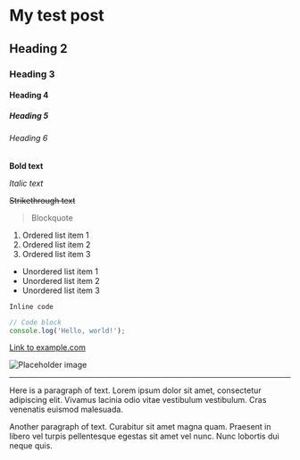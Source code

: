 # My test post

## Heading 2

### Heading 3

#### Heading 4

##### Heading 5

###### Heading 6

**Bold text**

_Italic text_

~~Strikethrough text~~

> Blockquote

1. Ordered list item 1
2. Ordered list item 2
3. Ordered list item 3

- Unordered list item 1
- Unordered list item 2
- Unordered list item 3

`Inline code`

```javascript
// Code block
console.log('Hello, world!');
```

[Link to example.com](https://example.com)

![Placeholder image](https://via.placeholder.com/150)

---

Here is a paragraph of text. Lorem ipsum dolor sit amet, consectetur adipiscing elit. Vivamus lacinia odio vitae vestibulum vestibulum. Cras venenatis euismod malesuada.

Another paragraph of text. Curabitur sit amet magna quam. Praesent in libero vel turpis pellentesque egestas sit amet vel nunc. Nunc lobortis dui neque quis.
